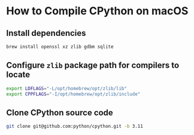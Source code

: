 # How to Compile CPython on macOS

## Install dependencies

```bash
brew install openssl xz zlib gdbm sqlite
```

## Configure `zlib` package path for compilers to locate

```bash
export LDFLAGS="-L/opt/homebrew/opt/zlib/lib"
export CPPFLAGS="-I/opt/homebrew/opt/zlib/include"
```

## Clone CPython source code

```bash
git clone git@github.com:python/cpython.git -b 3.11
```
